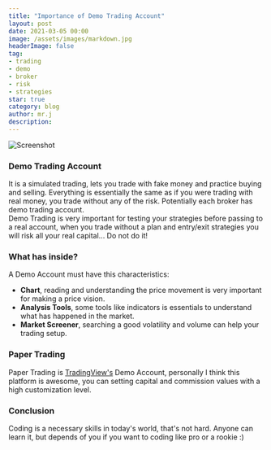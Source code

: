 ```yaml
---
title: "Importance of Demo Trading Account"
layout: post
date: 2021-03-05 00:00
image: /assets/images/markdown.jpg
headerImage: false
tag:
- trading
- demo
- broker
- risk
- strategies
star: true
category: blog
author: mr.j
description: 
---
```


![Screenshot](https://a.c-dn.net/c/content/dam/publicsites/igcom/uk/images/ContentImage/content2/demo-account-pack-shot.png)

### Demo Trading Account
It is a simulated trading, lets you trade with fake money and practice buying and selling. Everything is essentially the same as if you were trading with real money, you trade without any of the risk. Potentially each broker has demo trading account. <br>
Demo Trading is very important for testing your strategies before passing to a real account, when you trade without a plan and entry/exit strategies you will risk all your real capital... Do not do it!

### What has inside?
A Demo Account must have this characteristics:
* **Chart**, reading and understanding the price movement is very important for making a price vision.
* **Analysis Tools**, some tools like indicators is essentials to understand what has happened in the market.
* **Market Screener**, searching a good volatility and volume can help your trading setup.

### Paper Trading
Paper Trading is [TradingView's](https://www.tradingview.com/) Demo Account, personally I think this platform is awesome, you can setting capital and commission values with a high customization level.

### Conclusion
Coding is a necessary skills in today's world, that's not hard. Anyone can learn it, but depends of you if you want to coding like pro or a rookie :)